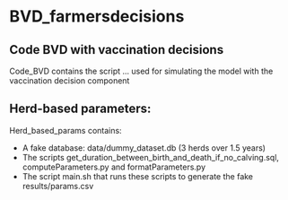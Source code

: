 # BVD_farmersdecisions


## Code BVD with vaccination decisions

Code_BVD contains the script ... used for simulating the model with the vaccination decision component

## Herd-based parameters:

Herd_based_params contains:
- A fake database: data/dummy_dataset.db (3 herds over 1.5 years)
- The scripts get_duration_between_birth_and_death_if_no_calving.sql, computeParameters.py and formatParameters.py
- The script main.sh that runs these scripts to generate the fake results/params.csv
